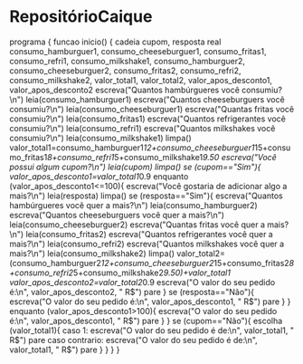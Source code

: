 # RepositórioCaique
programa {
  funcao inicio() {
    cadeia cupom, resposta
    real consumo_hamburguer1, consumo_cheeseburguer1, consumo_fritas1, consumo_refri1, consumo_milkshake1, consumo_hamburguer2, consumo_cheeseburguer2, consumo_fritas2, consumo_refri2, consumo_milkshake2, valor_total1, valor_total2, valor_apos_desconto1, valor_apos_desconto2
    escreva("Quantos hambúrgueres você consumiu?\n")
    leia(consumo_hamburguer1)
    escreva("Quantos cheeseburguers você consumiu?\n")
    leia(consumo_cheeseburguer1)
    escreva("Quantas fritas você consumiu?\n")
    leia(consumo_fritas1)
    escreva("Quantos refrigerantes você consumiu?\n")
    leia(consumo_refri1)
    escreva("Quantos milkshakes você consumiu?\n")
    leia(consumo_milkshake1)
    limpa()
    valor_total1=consumo_hamburguer1*12+consumo_cheeseburguer1*15+consumo_fritas1*8+consumo_refri1*5+consumo_milkshake1*9.50
    escreva("Você possui algum cupom?\n")
    leia(cupom)
    limpa()
    se (cupom=="Sim"){
      valor_apos_desconto1=valor_total1*0.9
      enquanto (valor_apos_desconto1<=100){
        escreva("Você gostaria de adicionar algo a mais?\n")
        leia(resposta)
        limpa()
        se (resposta=="Sim"){
         escreva("Quantos hambúrgueres você quer a mais?\n")
         leia(consumo_hamburguer2)
         escreva("Quantos cheeseburguers você quer a mais?\n")
         leia(consumo_cheeseburguer2)
         escreva("Quantas fritas você quer a mais?\n")
         leia(consumo_fritas2)
         escreva("Quantos refrigerantes você quer a mais?\n")
         leia(consumo_refri2)
         escreva("Quantos milkshakes você quer a mais?\n")
         leia(consumo_milkshake2)
         limpa()
         valor_total2=(consumo_hamburguer2*12+consumo_cheeseburguer2*15+consumo_fritas2*8+consumo_refri2*5+consumo_milkshake2*9.50)+valor_total1
         valor_apos_desconto2=valor_total2*0.9
         escreva("O valor do seu pedido é:\n", valor_apos_desconto2, " R$")
         pare
        }
        se (resposta=="Não"){
          escreva("O valor do seu pedido é:\n", valor_apos_desconto1, " R$")
          pare
        }
      }
      enquanto (valor_apos_desconto1>100){
        escreva("O valor do seu pedido é:\n", valor_apos_desconto1, " R$")
        pare
      }
    }
    se (cupom=="Não"){
      escolha (valor_total1){
        caso 1:
        escreva("O valor do seu pedido é de:\n", valor_total1, " R$")
        pare
        caso contrario:
        escreva("O valor do seu pedido é de:\n", valor_total1, " R$")
        pare
      }
    }
  }
}
